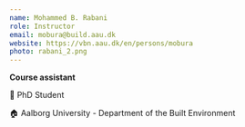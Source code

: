 ```yaml
---
name: Mohammed B. Rabani
role: Instructor
email: mobura@build.aau.dk
website: https://vbn.aau.dk/en/persons/mobura
photo: rabani_2.png
---
```


<strong>Course assistant</strong>

💼 PhD Student

🏠 Aalborg University - Department of the Built Environment
